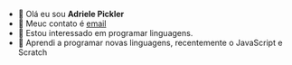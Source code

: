 - 👋 Olá eu sou **Adriele Pickler**
- 👀  Meuc contato é [email](adriele.pickler.lima@escola.pr.gov.br)
- 🌱  Estou interessado em programar linguagens.
- 💞️ Aprendi a programar novas linguagens, recentemente o JavaScript e Scratch



